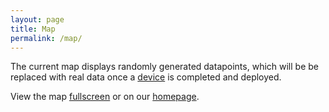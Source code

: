```yaml
---
layout: page
title: Map
permalink: /map/
---
```


The current map displays randomly generated datapoints, which will be be replaced with real data once a [device](/about/#device) is completed and deployed. 

View the map [fullscreen](/colored_circles.html) or on our [homepage](/).
